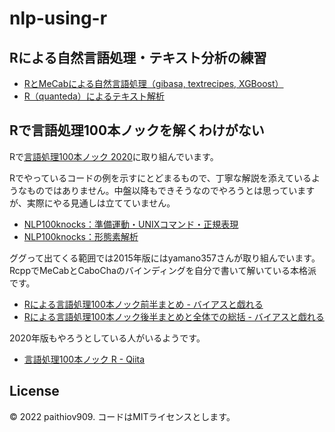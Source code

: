 # nlp-using-r

## Rによる自然言語処理・テキスト分析の練習

- [RとMeCabによる自然言語処理（gibasa, textrecipes, XGBoost）](https://paithiov909.github.io/nlp-using-r/#/textrecipes)
- [R（quanteda）によるテキスト解析](https://paithiov909.github.io/nlp-using-r/#/quanteda)

## Rで言語処理100本ノックを解くわけがない

Rで[言語処理100本ノック 2020](https://nlp100.github.io/ja/)に取り組んでいます。

Rでやっているコードの例を示すにとどまるもので、丁寧な解説を添えているようなものではありません。中盤以降もできそうなのでやろうとは思っていますが、実際にやる見通しは立てていません。

- [NLP100knocks：準備運動・UNIXコマンド・正規表現](https://paithiov909.github.io/nlp-using-r/#/01-exercise)
- [NLP100knocks：形態素解析](https://paithiov909.github.io/nlp-using-r/#/02-morph-analysis)

ググって出てくる範囲では2015年版にはyamano357さんが取り組んでいます。RcppでMeCabとCaboChaのバインディングを自分で書いて解いている本格派です。

- [Rによる言語処理100本ノック前半まとめ - バイアスと戯れる](http://yamano357.hatenadiary.com/entry/2015/07/27/001728)
- [Rによる言語処理100本ノック後半まとめと全体での総括 - バイアスと戯れる](http://yamano357.hatenadiary.com/entry/2015/10/22/193839)

2020年版もやろうとしている人がいるようです。

- [言語処理100本ノック R - Qiita](https://qiita.com/PiyoMoasa/items/7c1a6cca3f9cbcaf7773)

## License

&copy; 2022 paithiov909. コードはMITライセンスとします。
